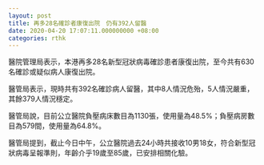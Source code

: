 ```yaml
---
layout: post
title: 再多28名確診者康復出院　仍有392人留醫
date: 2020-04-20 17:07:11.000000000 +08:00
categories: rthk
---
```


醫院管理局表示，本港再多28名新型冠狀病毒確診患者康復出院，至今共有630名確診或疑似病人康復出院。

醫管局表示，現時共有392名確診病人留醫，其中8人情況危殆，5人情況嚴重，其餘379人情況穩定。

醫管局說，目前公立醫院負壓病床數目為1130張，使用量為48.5%；負壓病房數目為579間，使用量為64.8%。

醫管局提到，截止今日中午，公立醫院過去24小時共接收10男18女，符合新型冠狀病毒呈報準則，年齡介乎19歲至85歲，已安排相關化驗。
